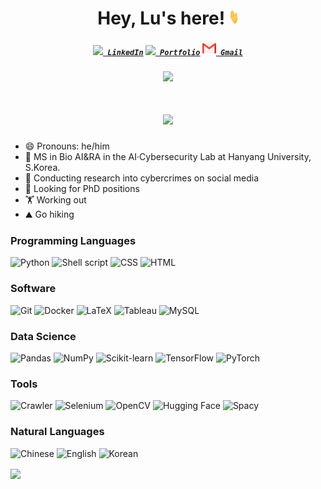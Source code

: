 
<h1 align='center'> Hey, Lu's here!</center> <img src="https://raw.githubusercontent.com/ABSphreak/ABSphreak/master/gifs/Hi.gif" height="25px" width="15px"></h1>

<h5 align="center">
  <code><a href="https://www.linkedin.com/in/lu-zhang-458717108/" title="LinkedIn Profile"><img width="22" src="https://github.com/zumrudu-anka/zumrudu-anka/blob/master/images/linkedin.svg"> LinkedIn</a></code>
  <code><a href="https://anhzhang1994.github.io/" title="Portfolio Website"><img width="22" src="https://www.svgrepo.com/show/33980/paperclip.svg"> Portfolio</a></code>
  <code><a href="mailto:zhanglu1913@gmail.com" title="Gmail"><img width="22" src="https://github.com/C-mmon/C-mmon/blob/main/svg/gmail.svg"> Gmail</a></code>
</h5>


<p align="center"><img src="https://profile-counter.glitch.me/AnhZhang1994/count.svg"/>

<h1 align="center">
 <img src= "https://readme-typing-svg.herokuapp.com?font=Fira+Code&pause=1000&width=435&lines=I+once+was+lost%2C+but+now+I'm+found.;Was+blind%2C+but+now+I+see.">
     </a>
</h1>


- 😄 Pronouns: he/him
- 🌱 MS in Bio AI&RA in the AI·Cybersecurity Lab at Hanyang University, S.Korea.
- 📝 Conducting research into cybercrimes on social media
- 👀 Looking for PhD positions
- 🏋️ Working out
- ⛰️ Go hiking


### Programming Languages
<p float="left">
  <img alt="Python" src="https://img.shields.io/badge/Python-3776AB?style=for-the-badge&logo=python&logoColor=white"/>
  <img alt="Shell script" src="https://img.shields.io/badge/Shell_script-121011?style=for-the-badge&logo=gnu-bash&logoColor=white"/>
  <img alt="CSS" src="https://img.shields.io/badge/CSS-1572B6?style=for-the-badge&logo=css3&logoColor=white"/>
  <img alt="HTML" src="https://img.shields.io/badge/HTML-E34F26?style=for-the-badge&logo=html5&logoColor=white"/>
</p>

### Software
<p float="left">
  <img alt="Git" src="https://img.shields.io/badge/Git-F05032?style=for-the-badge&logo=git&logoColor=white"/>
  <img alt="Docker" src="https://img.shields.io/badge/Docker-2496ED?style=for-the-badge&logo=docker&logoColor=white"/>
  <img alt="LaTeX" src="https://img.shields.io/badge/LaTeX-008080?style=for-the-badge&logo=LaTeX&logoColor=white"/>
  <img alt="Tableau" src="https://img.shields.io/badge/Tableau-E97627?style=for-the-badge&logo=Tableau&logoColor=white"/>
  <img alt="MySQL" src="https://img.shields.io/badge/MySQL-4479A1?style=for-the-badge&logo=mysql&logoColor=white"/>
</p>

### Data Science

<p float="left">
  <img alt="Pandas" src="https://img.shields.io/badge/pandas-%23150458.svg?style=for-the-badge&logo=pandas&logoColor=white" />
  <img alt="NumPy" src="https://img.shields.io/badge/numpy-%23013243.svg?style=for-the-badge&logo=numpy&logoColor=white" />
  <img alt="Scikit-learn" src="https://img.shields.io/badge/Scikit_learn-F7931E?style=for-the-badge&logo=scikit-learn&logoColor=white"/>
  <img alt="TensorFlow" src="https://img.shields.io/badge/TensorFlow-%23FF6F00.svg?style=for-the-badge&logo=TensorFlow&logoColor=white" />
  <img alt="PyTorch" src="https://img.shields.io/badge/PyTorch-%23EE4C2C.svg?style=for-the-badge&logo=PyTorch&logoColor=white" />
  
</p>

### Tools
<p float="left">
  <img alt="Crawler" src="https://img.shields.io/badge/Crawler-FF4500?style=for-the-badge&logo=web-crawler&logoColor=white"/>
  <img alt="Selenium" src="https://img.shields.io/badge/Selenium-43B02A?style=for-the-badge&logo=Selenium&logoColor=white"/>
  <img alt="OpenCV" src="https://img.shields.io/badge/OpenCV-5C3EE8?style=for-the-badge&logo=OpenCV&logoColor=white"/>
  <img alt="Hugging Face" src="https://img.shields.io/badge/Hugging_Face-000000?style=for-the-badge&logo=hugging-face&logoColor=white"/>
  <img alt="Spacy" src="https://img.shields.io/badge/Spacy-09A3D5?style=for-the-badge&logo=spacy&logoColor=white"/>
</p>

### Natural Languages
<p float="left">
  <img alt="Chinese" src="https://img.shields.io/badge/Chinese-%E4%B8%AD%E6%96%87-red"/>
  <img alt="English" src="https://img.shields.io/badge/English-Proficient-blue"/>
  <img alt="Korean" src="https://img.shields.io/badge/Korean-Intermediate-yellow"/>
</p>

<!--START_SECTION:waka-->
<!--END_SECTION:waka-->
<img align="center" src="https://github-readme-stats.vercel.app/api?username=AnhZhang1994&show_icons=true&theme=radical" /></h2>
